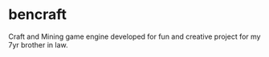 # bencraft
Craft and Mining game engine developed for fun and creative project for my 7yr brother in law. 
